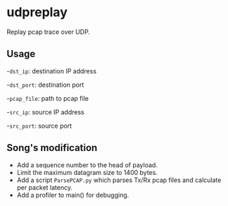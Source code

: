 # udpreplay
Replay pcap trace over UDP.

## Usage
  -`dst_ip`: destination IP address
  
  -`dst_port`: destination port
  
  -`pcap_file`: path to pcap file
  
  -`src_ip`: source IP address
  
  -`src_port`: source port

  ## Song's modification
  - Add a sequence number to the head of payload.
  - Limit the maximum datagram size to 1400 bytes.
  - Add a script `ParsePCAP.py` which parses Tx/Rx pcap files and calculate per packet latency.
  - Add a profiler to main() for debugging.